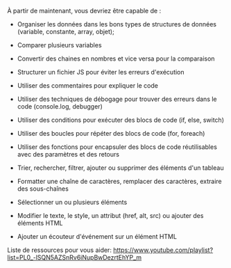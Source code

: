 À partir de maintenant, vous devriez être capable de :

-   Organiser les données dans les bons types de structures de données (variable, constante, array, objet);
-   Comparer plusieurs variables
-   Convertir des chaines en nombres et vice versa pour la comparaison
-   Structurer un fichier JS pour éviter les erreurs d'exécution
-   Utiliser des commentaires pour expliquer le code
-   Utiliser des techniques de débogage pour trouver des erreurs dans le code (console.log, debugger)

-   Utiliser des conditions pour exécuter des blocs de code (if, else, switch)
-   Utiliser des boucles pour répéter des blocs de code (for, foreach)
-   Utiliser des fonctions pour encapsuler des blocs de code réutilisables avec des paramètres et des retours

-   Trier, rechercher, filtrer, ajouter ou supprimer des éléments d'un tableau
-   Formatter une chaîne de caractères, remplacer des caractères, extraire des sous-chaînes

-   Sélectionner un ou plusieurs éléments
-   Modifier le texte, le style, un attribut (href, alt, src) ou ajouter des éléments HTML
-   Ajouter un écouteur d'événement sur un élément HTML

Liste de ressources pour vous aider:
https://www.youtube.com/playlist?list=PL0_-lSQN5AZSnRv6iNupBwDezrtEhYP_m



